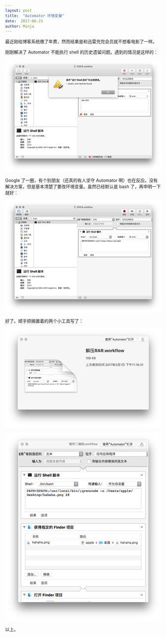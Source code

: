 ```yaml
---
layout: post
title:  "Automator 环境变量"
date:  2017-06-23
author: Minja
---
```


最近刚给博客系统缴了年费，然而结果是和迅雷充完会员就不想看电影了一样。

刚刚解决了 Automator 不能执行 shell 的历史遗留问题。遇到的情况是这样的：

![title](https://raw.githubusercontent.com/BlackwinMin/blackwinmin.github.io/master/lib/2017-06-20-Automator-环境变量/590753df69cf1.png)

Google 了一圈，有个别朋友（还真的有人坚守 Automator 啊）也在反应。没有解决方案，但是基本清楚了要改环境变量。虽然已经默认是 bash 了，再申明一下就好：

![title](https://raw.githubusercontent.com/BlackwinMin/blackwinmin.github.io/master/lib/2017-06-20-Automator-环境变量/59075479ad8fb.png)

好了。顺手把搁置着的两个小工具写了：

![title](https://raw.githubusercontent.com/BlackwinMin/blackwinmin.github.io/master/lib/2017-06-20-Automator-环境变量/590753c2408e6.png)

![title](https://raw.githubusercontent.com/BlackwinMin/blackwinmin.github.io/master/lib/2017-06-20-Automator-环境变量/590754c4c66bd.png)

以上。
